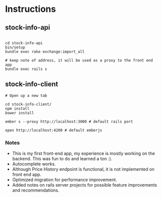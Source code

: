 
# Instructions

## stock-info-api

```

cd stock-info-api
bin/setup
bundle exec rake exchange:import_all

# keep note of address, it will be used as a proxy to the front end app
bundle exec rails s
```

## stock-info-client

```
# Open up a new tab

cd stock-info-client/
npm install
bower install

ember s --proxy http://localhost:3000 # default rails port

open http://localhost:4200 # default emberjs
```

### Notes

* This is my first front-end app, my experience is mostly working on the backend. This was fun to do and learned a ton :).
* Autocomplete works.
* Although Price History endpoint is functional, it is not implemented on front end app.
* Optimized migration for performance improvement.
* Added notes on rails server projects for possible feature improvements and recommendations.

